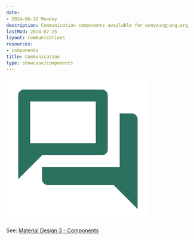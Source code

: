 ```yaml
---
date:
- 2024-06-10 Monday
description: Communication components available for wonyoungjang.org
lastMod: 2024-07-25
layout: communications
resources:
- components
title: Communication
type: showcase/components
---
```

![communication.webp](/assets/communication_1721246145910_0.webp)

See: [Material Design 3 - Components](https://m3.material.io/components)
